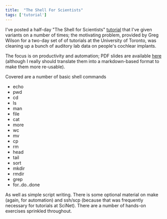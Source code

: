 ```yaml
---
title:  "The Shell For Scientists"
tags: ['tutorial']
---
```


I've posted a half-day "The Shell for Scientists"
[tutorial](https://github.com/ljdursi/shell-for-scientists) that
I've given variants on a number of times; the motivating problem,
provided by Greg Wilson for a two-day set of of tutorials at the
University of Toronto, was cleaning up a bunch of auditory lab data
on people's cochlear implants.

The focus is on productivity and automation; PDF slides are available
[here](https://github.com/ljdursi/shell-for-scientists/raw/master/presentation/presentation.pdf)
(although I really should translate them into a markdown-based format to
make them more re-usable).

Covered are a number of basic shell commands

* echo
* pwd
* cd 
* ls
* man
* file
* cat
* more
* wc
* mv
* cp
* rm
* head
* tail
* sort
* mkdir 
* rmdir 
* grep 
* for..do..done 

As well as simple script writing.  There is some optional material
on make (again, for automation) and ssh/scp (because that was
frequently necessary for tutorials at SciNet).  There are a number
of hands-on exercises sprinkled throughout.
